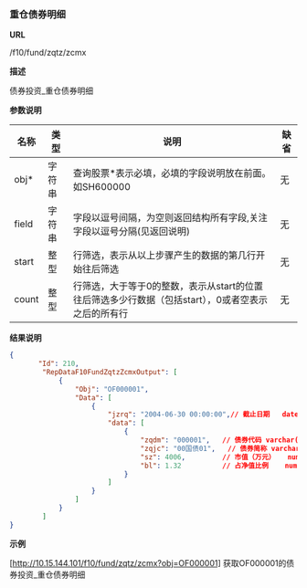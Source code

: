 
### 重仓债券明细   

**URL**

/f10/fund/zqtz/zcmx

**描述**

债券投资_重仓债券明细 

**参数说明**

|名称|类型|说明|缺省|
| -------- | -------- | -------- | -------- |
|obj\*|字符串|查询股票\*表示必填，必填的字段说明放在前面。如SH600000|无|
|field|字符串|字段以逗号间隔，为空则返回结构所有字段,关注字段以逗号分隔(见返回说明)|无|
|start|整型|行筛选，表示从以上步骤产生的数据的第几行开始往后筛选|无|
|count|整型|行筛选，大于等于0的整数，表示从start的位置往后筛选多少行数据（包括start），0或者空表示之后的所有行|无|


**结果说明**

```json
{
       "Id": 210,
        "RepDataF10FundZqtzZcmxOutput": [
            {
                "Obj": "OF000001",
                "Data": [
                    {
                        "jzrq": "2004-06-30 00:00:00",// 截止日期	datetime
                        "data": [
                            {
                                "zqdm": "000001",	// 债券代码	varchar(10)
                                "zqjc": "00国债01",	// 债券简称	varchar(20)
                                "sz": 4006,			// 市值（万元）	numeric(19,3)
                                "bl": 1.32 			// 占净值比例	numeric(19,2)
                            }
                        ]
                    }
				]
			}
   	 	]
}
```

**示例**

[http://10.15.144.101/f10/fund/zqtz/zcmx?obj=OF000001]
获取OF000001的债券投资_重仓债券明细 
